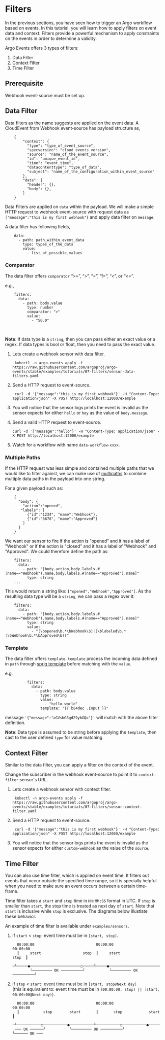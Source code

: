 # Filters

In the previous sections, you have seen how to trigger an Argo workflow based on events. In this tutorial,
you will learn how to apply filters on event data and context. Filters provide a powerful mechanism to
apply constraints on the events in order to determine a validity.

Argo Events offers 3 types of filters:

1. Data Filter
2. Context Filter
3. Time Filter

## Prerequisite

Webhook event-source must be set up.

## Data Filter
Data filters as the name suggests are applied on the event data. A CloudEvent from Webhook event-source has
payload structure as,


        {
            "context": {
              "type": "type_of_event_source",
              "specversion": "cloud_events_version",
              "source": "name_of_the_event_source",
              "id": "unique_event_id",
              "time": "event_time",
              "datacontenttype": "type_of_data",
              "subject": "name_of_the_configuration_within_event_source"
            },
            "data": {
              "header": {},
              "body": {},
            }
        }

Data Filters are applied on `data` within the payload. We will make a simple HTTP request
to webhook event-source with request data as `{"message":"this is my first webhook"}` and apply
data filter on `message`.

A data filter has following fields,


        data:
          - path: path_within_event_data
            type: types_of_the_data
            value:
              - list_of_possible_values      

### Comparator

The data filter offers `comparator` “>=”, “>”, “=”, “!=”, “<”, or “<=”.

e.g.,

        filters:
          data:
            - path: body.value
              type: number
              comparator: ">"
              value:
                - "50.0"

<br/>

**Note**: If data type is a `string`, then you can pass either an exact value or a regex.
If data types is bool or float, then you need to pass the exact value.

1. Lets create a webhook sensor with data filter.

        kubectl -n argo-events apply -f https://raw.githubusercontent.com/argoproj/argo-events/stable/examples/tutorials/07-filters/sensor-data-filters.yaml

2. Send a HTTP request to event-source.

        curl -d '{"message":"this is my first webhook"}' -H "Content-Type: application/json" -X POST http://localhost:12000/example

3. You will notice that the sensor logs prints the event is invalid as the sensor expects for
   either `hello` or `hey` as the value of `body.message`.
 
4.  Send a valid HTTP request to event-source.

        curl -d '{"message":"hello"}' -H "Content-Type: application/json" -X POST http://localhost:12000/example

5. Watch for a workflow with name `data-workflow-xxxx`.

### Multiple Paths

If the HTTP request was less simple and contained multiple paths that we would like to filter against,
we can make use of [multipaths](https://github.com/tidwall/gjson/blob/master/SYNTAX.md#multipaths) to combine
multiple data paths in the payload into one string.

For a given payload such as:

        {
          "body": {
            "action":"opened",
           "labels": [
              {"id":"1234", "name":"Webhook"}, 
              {"id":"5678", "name":"Approved"}
            ]
          }
        }

We want our sensor to fire if the action is "opened" and it has a label of "Webhook" or if the action is "closed"
and it has a label of "Webhook" and "Approved". We could therefore define the path as:

        filters:
          data:
            - path: "[body.action,body.labels.#(name=="Webhook").name,body.labels.#(name=="Approved").name]"
              type: string
        ...

This would return a string like: `["opened","Webhook","Approved"]`. As the resulting data type will be a
`string`, we can pass a regex over it:

        filters:
          data:
            - path: "[body.action,body.labels.#(name=="Webhook").name,body.labels.#(name=="Approved").name]"
              type: string
              value:
                - "(\bopened\b.*\bWebhook\b)|(\blabeled\b.*(\bWebhook\b.*\bApproved\b))"
### Template

The data filter offers `template`.
`template` process the incoming data defined in `path` through [sprig template](https://github.com/Masterminds/sprig) before matching with the `value`.

e.g.

              filters:
                data:
                  - path: body.value
                    type: string
                    value:
                      - "hello world"
                    template: "{{ b64dec .Input }}"

message `'{"message":"aGVsbG8gd29ybGQ="}'` will match with the above filter definition.

**Note**: Data type is assumed to be string before applying the `template`, then cast to the user defined `type` for value matching.

## Context Filter
Similar to the data filter, you can apply a filter on the context of the event.

Change the subscriber in the webhook event-source to point it to `context-filter` sensor's URL.

1. Lets create a webhook sensor with context filter.

        kubectl -n argo-events apply -f https://raw.githubusercontent.com/argoproj/argo-events/stable/examples/tutorials/07-filters/sensor-context-filter.yaml

2. Send a HTTP request to event-source.

        curl -d '{"message":"this is my first webhook"}' -H "Content-Type: application/json" -X POST http://localhost:12000/example

3. You will notice that the sensor logs prints the event is invalid as the sensor expects for
   either `custom-webhook` as the value of the `source`.

## Time Filter

You can also use time filter, which is applied on event time.
It filters out events that occur outside the specified time range, so it is specially helpful when
you need to make sure an event occurs between a certain time-frame.

Time filter takes a `start` and `stop` time in `HH:MM:SS` format in UTC. If `stop` is smaller than `start`,
the stop time is treated as next day of `start`. Note that `start` is inclusive while `stop` is exclusive.
The diagrams below illustlate these behavior.

An example of time filter is available under `examples/sensors`.

1. if `start` < `stop`: event time must be in `[start, stop)`.

         00:00:00                            00:00:00                            00:00:00
         ┃     start                   stop  ┃     start                   stop  ┃
        ─┸─────●───────────────────────○─────┸─────●───────────────────────○─────┸─
               ╰───────── OK ──────────╯           ╰───────── OK ──────────╯

2. if `stop` < `start`: event time must be in `[start, stop@Next day)`  
   (this is equivalent to: event time must be in `[00:00:00, stop) || [start, 00:00:00@Next day)`).

         00:00:00                            00:00:00                            00:00:00
         ┃           stop        start       ┃       stop            start       ┃
        ─┸───────────○───────────●───────────┸───────────○───────────●───────────┸─
        ─── OK ──────╯           ╰───────── OK ──────────╯           ╰────── OK ───

